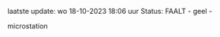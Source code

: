 laatste update: 
wo 18-10-2023 18:06   uur 
Status: FAALT - geel - 
<div class="service Y">microstation</div>